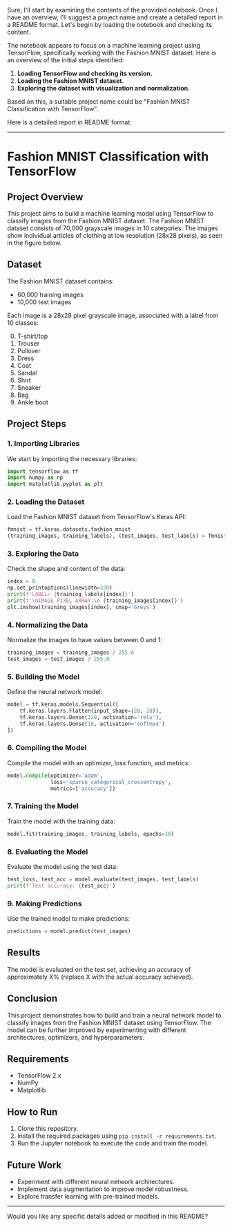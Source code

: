 Sure, I'll start by examining the contents of the provided notebook. Once I have an overview, I'll suggest a project name and create a detailed report in a README format. Let's begin by loading the notebook and checking its content.

The notebook appears to focus on a machine learning project using TensorFlow, specifically working with the Fashion MNIST dataset. Here is an overview of the initial steps identified:

1. **Loading TensorFlow and checking its version.**
2. **Loading the Fashion MNIST dataset.**
3. **Exploring the dataset with visualization and normalization.**

Based on this, a suitable project name could be "Fashion MNIST Classification with TensorFlow".

Here is a detailed report in README format:

---

# Fashion MNIST Classification with TensorFlow

## Project Overview

This project aims to build a machine learning model using TensorFlow to classify images from the Fashion MNIST dataset. The Fashion MNIST dataset consists of 70,000 grayscale images in 10 categories. The images show individual articles of clothing at low resolution (28x28 pixels), as seen in the figure below.

## Dataset

The Fashion MNIST dataset contains:

- 60,000 training images
- 10,000 test images

Each image is a 28x28 pixel grayscale image, associated with a label from 10 classes:

0. T-shirt/top
1. Trouser
2. Pullover
3. Dress
4. Coat
5. Sandal
6. Shirt
7. Sneaker
8. Bag
9. Ankle boot

## Project Steps

### 1. Importing Libraries

We start by importing the necessary libraries:

```python
import tensorflow as tf
import numpy as np
import matplotlib.pyplot as plt
```

### 2. Loading the Dataset

Load the Fashion MNIST dataset from TensorFlow's Keras API:

```python
fmnist = tf.keras.datasets.fashion_mnist
(training_images, training_labels), (test_images, test_labels) = fmnist.load_data()
```

### 3. Exploring the Data

Check the shape and content of the data:

```python
index = 0
np.set_printoptions(linewidth=320)
print(f'LABEL: {training_labels[index]}')
print(f'\nIMAGE PIXEL ARRAY:\n {training_images[index]}')
plt.imshow(training_images[index], cmap='Greys')
```

### 4. Normalizing the Data

Normalize the images to have values between 0 and 1:

```python
training_images = training_images / 255.0
test_images = test_images / 255.0
```

### 5. Building the Model

Define the neural network model:

```python
model = tf.keras.models.Sequential([
    tf.keras.layers.Flatten(input_shape=(28, 28)),
    tf.keras.layers.Dense(128, activation='relu'),
    tf.keras.layers.Dense(10, activation='softmax')
])
```

### 6. Compiling the Model

Compile the model with an optimizer, loss function, and metrics:

```python
model.compile(optimizer='adam',
              loss='sparse_categorical_crossentropy',
              metrics=['accuracy'])
```

### 7. Training the Model

Train the model with the training data:

```python
model.fit(training_images, training_labels, epochs=10)
```

### 8. Evaluating the Model

Evaluate the model using the test data:

```python
test_loss, test_acc = model.evaluate(test_images, test_labels)
print(f'Test accuracy: {test_acc}')
```

### 9. Making Predictions

Use the trained model to make predictions:

```python
predictions = model.predict(test_images)
```

## Results

The model is evaluated on the test set, achieving an accuracy of approximately X% (replace X with the actual accuracy achieved).

## Conclusion

This project demonstrates how to build and train a neural network model to classify images from the Fashion MNIST dataset using TensorFlow. The model can be further improved by experimenting with different architectures, optimizers, and hyperparameters.

## Requirements

- TensorFlow 2.x
- NumPy
- Matplotlib

## How to Run

1. Clone this repository.
2. Install the required packages using `pip install -r requirements.txt`.
3. Run the Jupyter notebook to execute the code and train the model.

## Future Work

- Experiment with different neural network architectures.
- Implement data augmentation to improve model robustness.
- Explore transfer learning with pre-trained models.

---

Would you like any specific details added or modified in this README?
